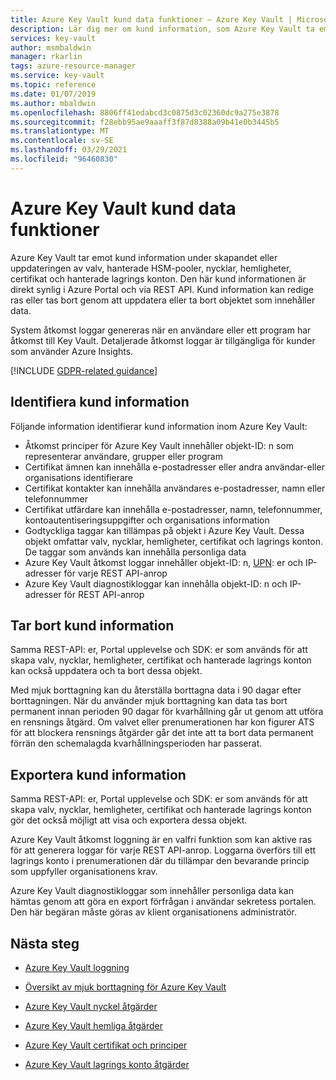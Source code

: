 ```yaml
---
title: Azure Key Vault kund data funktioner – Azure Key Vault | Microsoft Docs
description: Lär dig mer om kund information, som Azure Key Vault ta emot vid skapande eller uppdatering av valv, nycklar, hemligheter, certifikat och hanterade lagrings konton.
services: key-vault
author: msmbaldwin
manager: rkarlin
tags: azure-resource-manager
ms.service: key-vault
ms.topic: reference
ms.date: 01/07/2019
ms.author: mbaldwin
ms.openlocfilehash: 8806ff41edabcd3c0875d3c02360dc9a275e3878
ms.sourcegitcommit: f28ebb95ae9aaaff3f87d8388a09b41e0b3445b5
ms.translationtype: MT
ms.contentlocale: sv-SE
ms.lasthandoff: 03/29/2021
ms.locfileid: "96460830"
---
```

# <a name="azure-key-vault-customer-data-features"></a>Azure Key Vault kund data funktioner

Azure Key Vault tar emot kund information under skapandet eller uppdateringen av valv, hanterade HSM-pooler, nycklar, hemligheter, certifikat och hanterade lagrings konton. Den här kund informationen är direkt synlig i Azure Portal och via REST API. Kund information kan redige ras eller tas bort genom att uppdatera eller ta bort objektet som innehåller data.

System åtkomst loggar genereras när en användare eller ett program har åtkomst till Key Vault. Detaljerade åtkomst loggar är tillgängliga för kunder som använder Azure Insights.

[!INCLUDE [GDPR-related guidance](../../../includes/gdpr-intro-sentence.md)]

## <a name="identifying-customer-data"></a>Identifiera kund information

Följande information identifierar kund information inom Azure Key Vault:

- Åtkomst principer för Azure Key Vault innehåller objekt-ID: n som representerar användare, grupper eller program
- Certifikat ämnen kan innehålla e-postadresser eller andra användar-eller organisations identifierare
- Certifikat kontakter kan innehålla användares e-postadresser, namn eller telefonnummer
- Certifikat utfärdare kan innehålla e-postadresser, namn, telefonnummer, kontoautentiseringsuppgifter och organisations information
- Godtyckliga taggar kan tillämpas på objekt i Azure Key Vault. Dessa objekt omfattar valv, nycklar, hemligheter, certifikat och lagrings konton. De taggar som används kan innehålla personliga data
- Azure Key Vault åtkomst loggar innehåller objekt-ID: n, [UPN](../../active-directory/hybrid/plan-connect-userprincipalname.md): er och IP-adresser för varje REST API-anrop
- Azure Key Vault diagnostikloggar kan innehålla objekt-ID: n och IP-adresser för REST API-anrop

## <a name="deleting-customer-data"></a>Tar bort kund information

Samma REST-API: er, Portal upplevelse och SDK: er som används för att skapa valv, nycklar, hemligheter, certifikat och hanterade lagrings konton kan också uppdatera och ta bort dessa objekt.

Med mjuk borttagning kan du återställa borttagna data i 90 dagar efter borttagningen. När du använder mjuk borttagning kan data tas bort permanent innan perioden 90 dagar för kvarhållning går ut genom att utföra en rensnings åtgärd. Om valvet eller prenumerationen har kon figurer ATS för att blockera rensnings åtgärder går det inte att ta bort data permanent förrän den schemalagda kvarhållningsperioden har passerat.

## <a name="exporting-customer-data"></a>Exportera kund information

Samma REST-API: er, Portal upplevelse och SDK: er som används för att skapa valv, nycklar, hemligheter, certifikat och hanterade lagrings konton gör det också möjligt att visa och exportera dessa objekt.

Azure Key Vault åtkomst loggning är en valfri funktion som kan aktive ras för att generera loggar för varje REST API-anrop. Loggarna överförs till ett lagrings konto i prenumerationen där du tillämpar den bevarande princip som uppfyller organisationens krav.

Azure Key Vault diagnostikloggar som innehåller personliga data kan hämtas genom att göra en export förfrågan i användar sekretess portalen. Den här begäran måste göras av klient organisationens administratör.

## <a name="next-steps"></a>Nästa steg

- [Azure Key Vault loggning](logging.md)

- [Översikt av mjuk borttagning för Azure Key Vault](./key-vault-recovery.md)

- [Azure Key Vault nyckel åtgärder](/rest/api/keyvault/key-operations)

- [Azure Key Vault hemliga åtgärder](/rest/api/keyvault/secret-operations)

- [Azure Key Vault certifikat och principer](/rest/api/keyvault/certificates-and-policies)

- [Azure Key Vault lagrings konto åtgärder](/rest/api/keyvault/storage-account-key-operations)